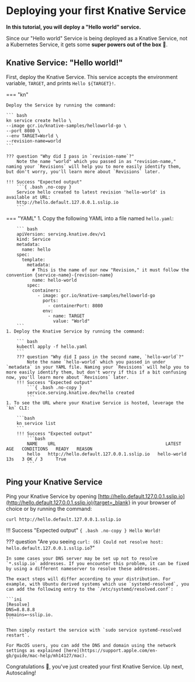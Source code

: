 # Deploying your first Knative Service

**In this tutorial, you will deploy a "Hello world" service.**

Since our "Hello world" Service is being deployed as a Knative Service, not a Kubernetes Service, it gets some **super powers out of the box** :rocket:.

## Knative Service: "Hello world!"

First, deploy the Knative Service. This service accepts the environment variable,
`TARGET`, and prints `Hello ${TARGET}!`.

=== "kn"

    Deploy the Service by running the command:

    ``` bash
    kn service create hello \
    --image gcr.io/knative-samples/helloworld-go \
    --port 8080 \
    --env TARGET=World \
    --revision-name=world
    ```

    ??? question "Why did I pass in `revision-name`?"
        Note the name "world" which you passed in as "revision-name," naming your `Revisions` will help you to more easily identify them, but don't worry, you'll learn more about `Revisions` later.

    !!! Success "Expected output"
        ```{ .bash .no-copy }
        Service hello created to latest revision 'hello-world' is available at URL:
        http://hello.default.127.0.0.1.sslip.io
        ```

=== "YAML"
    1. Copy the following YAML into a file named `hello.yaml`:

        ``` bash
        apiVersion: serving.knative.dev/v1
        kind: Service
        metadata:
          name: hello
        spec:
          template:
            metadata:
              # This is the name of our new "Revision," it must follow the convention {service-name}-{revision-name}
              name: hello-world
            spec:
              containers:
                - image: gcr.io/knative-samples/helloworld-go
                  ports:
                    - containerPort: 8080
                  env:
                    - name: TARGET
                      value: "World"
        ```
    1. Deploy the Knative Service by running the command:

        ``` bash
        kubectl apply -f hello.yaml
        ```
        ??? question "Why did I pass in the second name, `hello-world`?"
            Note the name `hello-world` which you passed in under `metadata` in your YAML file. Naming your `Revisions` will help you to more easily identify them, but don't worry if this if a bit confusing now, you'll learn more about `Revisions` later.
        !!! Success "Expected output"
            ```{ .bash .no-copy }
            service.serving.knative.dev/hello created
            ```
    1. To see the URL where your Knative Service is hosted, leverage the `kn` CLI:

        ```bash
        kn service list
        ```
        !!! Success "Expected output"
            ```bash
            NAME    URL                                          LATEST        AGE   CONDITIONS   READY   REASON
            hello   http://hello.default.127.0.0.1.sslip.io   hello-world   13s   3 OK / 3     True
            ```


## Ping your Knative Service

Ping your Knative Service by opening [http://hello.default.127.0.0.1.sslip.io](http://hello.default.127.0.0.1.sslip.io){target=_blank} in your browser of choice or by running the command:

```
curl http://hello.default.127.0.0.1.sslip.io
```

!!! Success "Expected output"
    ```{ .bash .no-copy }
    Hello World!
    ```

??? question "Are you seeing `curl: (6) Could not resolve host: hello.default.127.0.0.1.sslip.io`?"

    In some cases your DNS server may be set up not to resolve `*.sslip.io` addresses. If you encounter this problem, it can be fixed by using a different nameserver to resolve these addresses.

    The exact steps will differ according to your distribution. For example, with Ubuntu derived systems which use `systemd-resolved`, you can add the following entry to the `/etc/systemd/resolved.conf`:

    ```ini
    [Resolve]
    DNS=8.8.8.8
    Domains=~sslip.io.
    ```

    Then simply restart the service with `sudo service systemd-resolved restart`.

    For MacOS users, you can add the DNS and domain using the network settings as explained [here](https://support.apple.com/en-gb/guide/mac-help/mh14127/mac).

Congratulations :tada:, you've just created your first Knative Service. Up next, Autoscaling!
